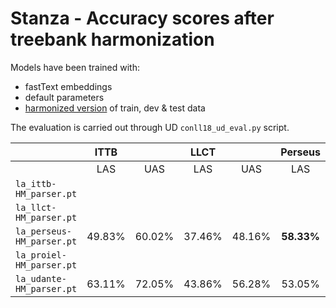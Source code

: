 # Stanza - Accuracy scores after treebank harmonization

Models have been trained with:
* fastText embeddings
* default parameters
* [harmonized version](https://github.com/fjambe/Latin-variability/tree/main/harmonization/harmonized-treebanks) of train, dev & test data

The evaluation is carried out through UD `conll18_ud_eval.py` script.

||ITTB||LLCT||Perseus||PROIEL||UDante||
| --- | :---: | :---: | :---: | :---: | :---: | :---: | :---: | :---: | :---: | :---: |
||LAS|UAS|LAS|UAS|LAS|UAS|LAS|UAS|LAS|UAS|
|`la_ittb-HM_parser.pt`|||||||||||
|`la_llct-HM_parser.pt`|||||||||||
|`la_perseus-HM_parser.pt`|49.83%|60.02%|37.46%|48.16%|**58.33%**|**67.94%**|55.85%|65.01%|38.74%|51.84%|
|`la_proiel-HM_parser.pt`|||||||||||
|`la_udante-HM_parser.pt`|63.11%|72.05%|43.86%|56.28%|53.05%|63.77%|53.05%|63.86%|**57.91%**|**67.22%**|
